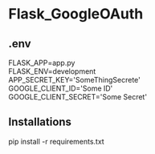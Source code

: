 # Flask_GoogleOAuth

## .env
FLASK_APP=app.py<br>
FLASK_ENV=development<br>
APP_SECRET_KEY='SomeThingSecrete'<br>
GOOGLE_CLIENT_ID='Some ID'<br>
GOOGLE_CLIENT_SECRET='Some Secret'<br>

## Installations
pip install -r requirements.txt